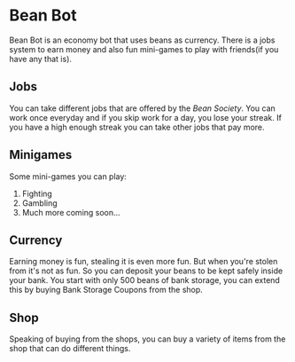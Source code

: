 # Bean Bot
Bean Bot is an economy bot that uses beans as currency. There is a jobs system to earn money and also fun mini-games to play with friends(if you have any that is).

## Jobs
You can take different jobs that are offered by the *Bean Society*. You can work once everyday and if you skip work for a day, you lose your streak. If you have a high enough streak you can take other jobs that pay more.

## Minigames
Some mini-games you can play:
1. Fighting
2. Gambling
3. Much more coming soon...

## Currency
Earning money is fun, stealing it is even more fun. But when you're stolen from it's not as fun. So you can deposit your beans to be kept safely inside your bank. You start with only 500 beans of bank storage, you can extend this by buying Bank Storage Coupons from the shop.

## Shop
Speaking of buying from the shops, you can buy a variety of items from the shop that can do different things.
